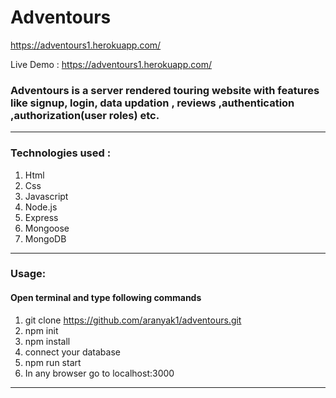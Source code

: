 # Adventours
<a href="https://adventours1.herokuapp.com" target="_blank">https://adventours1.herokuapp.com/</a>

Live Demo : <a href="https://adventours1.herokuapp.com" target="_blank">https://adventours1.herokuapp.com/</a>

### Adventours is a server rendered touring website with features like signup, login, data updation , reviews  ,authentication  ,authorization(user roles)  etc. 

---

### Technologies used :

1. Html
1. Css
1. Javascript
1. Node.js
1. Express
1. Mongoose
1. MongoDB
---
### Usage:

#### Open terminal and type following commands
1. git clone https://github.com/aranyak1/adventours.git
1. npm init
1. npm install
1. connect your database
1. npm run start
1. In any browser go to localhost:3000
---
